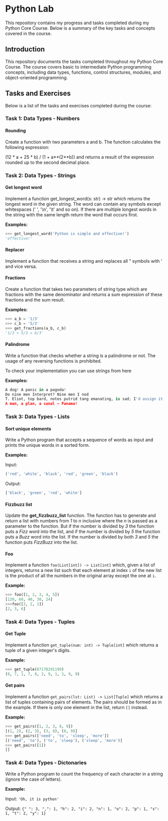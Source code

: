 # Python Lab
This repository contains my progress and tasks completed during my Python Core Course. Below is a summary of the key tasks and concepts covered in the course.

## Introduction
This repository documents the tasks completed throughout my Python Core Course. The course covers basic to intermediate Python programming concepts, 
including data types, functions, control structures, modules, and object-oriented programming.

## Tasks and Exercises
Below is a list of the tasks and exercises completed during the course:

### Task 1: Data Types - Numbers
#### Rounding
Create a function with two parameters a and b. The function calculates the following expression:

(12 * a + 25 * b) / (1 + a**(2**b))	
and returns a result of the expression rounded up to the second decimal place.
### Task 2: Data Types - Strings
#### Get longest word
Implement a function get_longest_word(s: str) -> str which returns the longest word in the given string. The word can contain any symbols except whitespaces (' ', '\n', '\t' and so on). 
If there are multiple longest words in the string with the same length return the word that occurs first.

__Examples:__
```python 
>>> get_longest_word('Python is simple and effective!')
'effective!'
```
#### Replacer
Implement a function that receives a string and replaces all " symbols with ' and vice versa.

#### Fractions
Create a function that takes two parameters of string type which are fractions with the same denominator and returns a sum expression of these fractions and the sum result.

__Examples:__
```python 
>>> a_b = '1/3'
>>> c_b = '5/3'
>>> get_fractions(a_b, c_b)
'1/3 + 5/3 = 6/3'
```
#### Palindrome
Write a function that checks whether a string is a palindrome or not. The usage of any reversing functions is prohibited.

To check your implementation you can use strings from here

__Examples:__

```python 
A dog! A panic in a pagoda!
Do nine men Interpret? Nine men I nod
T. Eliot, top bard, notes putrid tang emanating, is sad; I'd assign it a name: gnat dirt upset on drab pot toilet.
A man, a plan, a canal — Panama!
```
### Task 3: Data Types - Lists
#### Sort unique elements
Write a Python program that accepts a sequence of words as input and prints the unique words in a sorted form.

__Examples:__

Input:
```python 
('red', 'white', 'black', 'red', 'green', 'black') 
```
Output: 
```python 
['black', 'green', 'red', 'white']
```
#### Fizzbuzz list
Update the __get_fizzbuzz_list__ function. The function has to generate and return a list with numbers from _1_ to _n_ inclusive where the _n_ is passed as a parameter to the function. 
But if the number is divided by _3_ the function puts a _Fizz_ word into the list, and if the number is divided by _5_ the function puts a _Buzz_ word into the list. 
If the number is divided by both _3_ and _5_ the function puts _FizzBuzz_ into the list.

#### Foo
Implement a function `foo(List[int]) -> List[int]` which, given a list of
integers, returns a new list such that each element at index `i` of the new list
is the product of all the numbers in the original array except the one at `i`.

__Example:__
```python
>>> foo([1, 2, 3, 4, 5])
[120, 60, 40, 30, 24]
>>>foo([3, 2, 1])
[2, 3, 6]
```

### Task 4: Data Types - Tuples
#### Get Tuple
Implement a function `get_tuple(num: int) -> Tuple[int]` which returns a tuple of a given integer's digits.

__Example:__
```python
>>> get_tuple(87178291199)
(8, 7, 1, 7, 8, 2, 9, 1, 1, 9, 9)
```
#### Get pairs
Implement a function `get_pairs(lst: List) -> List[Tuple]` which returns a list
of tuples containing pairs of elements. The pairs should be formed as in the
example. If there is only one element in the list, return `[]` instead.

__Example:__
```python
>>> get_pairs([1, 2, 3, 8, 9])
[(1, 2), (2, 3), (3, 8), (8, 9)]
>>> get_pairs(['need', 'to', 'sleep', 'more'])
[('need', 'to'), ('to', 'sleep'), ('sleep', 'more')] 
>>> get_pairs([1])
[]
```
### Task 4: Data Types - Dictonaries

Write a Python program to count the frequency of each character in a string (ignore the case of letters).

__Example:__

Input: `'Oh, it is python'`

Output: `{" ": 3, ",": 1, "h": 2, "i": 2, "n": 1, "o": 2, "p": 1, "s": 1, "t": 2, "y": 1}`
